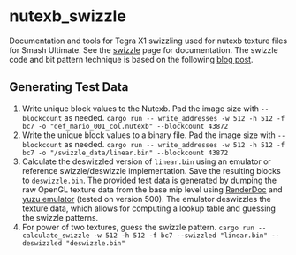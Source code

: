 # nutexb_swizzle
Documentation and tools for Tegra X1 swizzling used for nutexb texture files for Smash Ultimate. See the [swizzle](swizzle.md) page for documentation. The swizzle code and bit pattern technique is based on the following [blog post](https://fgiesen.wordpress.com/2011/01/17/texture-tiling-and-swizzling/). 

## Generating Test Data
1. Write unique block values to the Nutexb. Pad the image size with `--blockcount` as needed.
`cargo run -- write_addresses -w 512 -h 512 -f bc7 -o "def_mario_001_col.nutexb" --blockcount 43872` 
2. Write the unique block values to a binary file. Pad the image size with `--blockcount` as needed.
`cargo run -- write_addresses -w 512 -h 512 -f bc7 -o "/swizzle_data/linear.bin" --blockcount 43872`
3. Calculate the deswizzled version of `linear.bin` using an emulator or reference swizzle/deswizzle implementation. Save the resulting blocks to `deswizzle.bin`. The provided test data is generated by dumping the raw OpenGL texture data from the base mip level using [RenderDoc](https://renderdoc.org/) and [yuzu emulator](https://yuzu-emu.org/) (tested on version 500). The emulator deswizzles the texture data, which allows for computing a lookup table and guessing the swizzle patterns. 
4. For power of two textures, guess the swizzle pattern.
`cargo run -- calculate_swizzle -w 512 -h 512 -f bc7 --swizzled "linear.bin" --deswizzled "deswizzle.bin"`